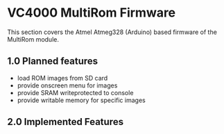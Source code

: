 VC4000 MultiRom Firmware
========================

This section covers the Atmel Atmeg328 (Arduino) based firmware of the MultiRom module.

## 1.0 Planned features

 - load ROM images from SD card 
 - provide onscreen menu for images
 - provide SRAM writeprotected to console
 - provide writable memory for specific images

## 2.0 Implemented Features


